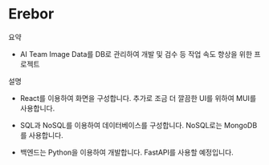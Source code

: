 # Erebor

요약

- AI Team Image Data를 DB로 관리하여 개발 및 검수 등 작업 속도 향상을 위한 프로젝트

설명

- React를 이용하여 화면을 구성합니다. 추가로 조금 더 깔끔한 UI를 위하여 MUI를 사용합니다.

- SQL과 NoSQL를 이용하여 데이터베이스를 구성합니다. NoSQL로는 MongoDB를 사용합니다.

- 백엔드는 Python을 이용하여 개발합니다. FastAPI를 사용할 예정입니다.